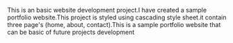 This is an basic website development project.I have created a sample portfolio website.This project is styled using cascading style sheet.it contain three page's (home, about, contact).This is a sample portfolio website that can be basic of future projects development
